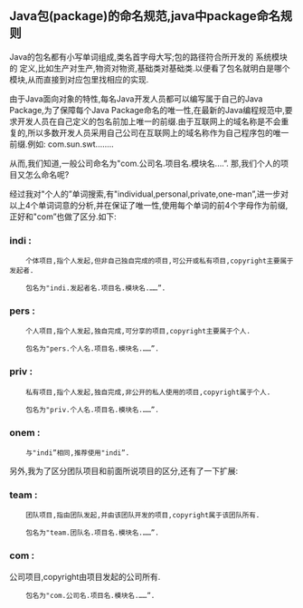 ## Java包(package)的命名规范,java中package命名规则
Java的包名都有小写单词组成,类名首字母大写;包的路径符合所开发的 系统模块的 定义,比如生产对生产,物资对物资,基础类对基础类.以便看了包名就明白是哪个模块,从而直接到对应包里找相应的实现.



由于Java面向对象的特性,每名Java开发人员都可以编写属于自己的Java Package,为了保障每个Java Package命名的唯一性,在最新的Java编程规范中,要求开发人员在自己定义的包名前加上唯一的前缀.由于互联网上的域名称是不会重复的,所以多数开发人员采用自己公司在互联网上的域名称作为自己程序包的唯一前缀.例如: com.sun.swt.…….



从而,我们知道,一般公司命名为"com.公司名.项目名.模块名....”.
那,我们个人的项目又怎么命名呢?

经过我对"个人的”单词搜索,有"individual,personal,private,one-man”,进一步对以上4个单词词意的分析,并在保证了唯一性,使用每个单词的前4个字母作为前缀,正好和"com”也做了区分.如下:

### indi :

        个体项目,指个人发起,但非自己独自完成的项目,可公开或私有项目,copyright主要属于发起者.

        包名为"indi.发起者名.项目名.模块名.……”.

### pers :

        个人项目,指个人发起,独自完成,可分享的项目,copyright主要属于个人.

        包名为"pers.个人名.项目名.模块名.……”.

### priv :

        私有项目,指个人发起,独自完成,非公开的私人使用的项目,copyright属于个人.

        包名为"priv.个人名.项目名.模块名.……”.

### onem :

        与"indi”相同,推荐使用"indi”.



另外,我为了区分团队项目和前面所说项目的区分,还有了一下扩展:

### team :

        团队项目,指由团队发起,并由该团队开发的项目,copyright属于该团队所有.

        包名为"team.团队名.项目名.模块名.……”.

### com :

公司项目,copyright由项目发起的公司所有.

        包名为"com.公司名.项目名.模块名.……”.